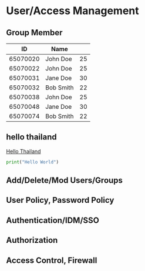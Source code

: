 # User/Access Management

<body>

<h2>Group Member</h2>

<table>
    <thead>
            <tr>
                <th>ID</th>
                <th>Name</th>
                <th></th>
            </tr>
        </thead>
        <tbody>
            <tr>
                <td>65070020</td>
                <td>John Doe</td>
                <td>25</td>
            </tr>
            <tr>
                <td>65070022</td>
                <td>John Doe</td>
                <td>25</td>
            </tr>
            <tr>
                <td>65070031</td>
                <td>Jane Doe</td>
                <td>30</td>
            </tr>
            <tr>
                <td>65070032</td>
                <td>Bob Smith</td>
                <td>22</td>
            </tr>
            <tr>
                <td>65070038</td>
                <td>John Doe</td>
                <td>25</td>
            </tr>
            <tr>
                <td>65070048</td>
                <td>Jane Doe</td>
                <td>30</td>
            </tr>
            <tr>
                <td>65070074</td>
                <td>Bob Smith</td>
                <td>22</td>
            </tr>
        </tbody>
  </table>

        
## hello thailand
[Hello Thailand](README.md#a-third-level-heading)
```python
print("Hello World")
```
## Add/Delete/Mod Users/Groups
## User Policy, Password Policy
## Authentication/IDM/SSO
## Authorization
## Access Control, Firewall

</body>
